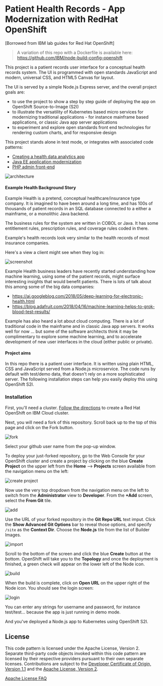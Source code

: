 # Patient Health Records - App Modernization with RedHat OpenShift

[Borrowed from IBM lab guides for Red Hat OpenShift]

> A variation of this repo with a Dockerfile is available here: https://github.com/IBM/node-build-config-openshift

This project is a patient records user interface for a conceptual health records system. The UI is programmed with open standards JavaScript and modern, universal CSS, and HTML5 Canvas for layout.

The UI is served by a simple Node.js Express server, and the overall project goals are:

- to use the project to show a step by step guide of deploying the app on OpenShift Source-to-Image (S2I)
- to illustrate the versatility of Kubernetes based micro services for modernizing traditional applications - for instance mainframe based applications, or classic Java app server applications
- to experiment and explore open standards front end technologies for rendering custom charts, and for responsive design

This project stands alone in test mode, or integrates with associated code patterns:

- [Creating a health data analytics app](https://developer.ibm.com/patterns/creating-a-health-data-analytics-app-with-legacy-mainframe-code-and-cloud/)
- [Java EE application modernization](https://developer.ibm.com/patterns/jee-app-modernization-with-openshift/)
- [PHP admin front-end](https://developer.ibm.com/technologies/containers/patterns/app-modernization-php-s2i-openshift/)

![architecture](./design/app-modernization-openshift-s2i-architecture-diagram.png)


#### Example Health Background Story

Example Health is a pretend, conceptual healthcare/insurance type company. It is imagined to have been around a long time, and has 100s of thousands of patient records in an SQL database connected to a either a mainframe, or a monolithic Java backend.

The business rules for the system are written in COBOL or Java. It has some entitlement rules, prescription rules, and coverage rules coded in there.

Example's health records look very similar to the health records of most insurance companies.

Here's a view a client might see when they log in:

![screenshot](./design/mockup.png)

Example Health business leaders have recently started understanding how machine learning, using some of the patient records, might surface interesting insights that would benefit patients. There is lots of talk about this among some of the big data companies:

- https://ai.googleblog.com/2018/05/deep-learning-for-electronic-health.html
- https://blog.adafruit.com/2018/04/16/machine-learning-helps-to-grok-blood-test-results/

Example has also heard a lot about cloud computing. There is a lot of traditional code in the mainframe and in classic Java app servers. It works well for now ... but some of the software architects think it may be complimentary to explore some machine learning, and to accelerate development of new user interfaces in the cloud (either public or private).


#### Project aims

In this repo there is a patient user interface. It is written using plain HTML, CSS and JavaScript served from a Node.js microservice. The code runs by default with test/demo data, that doesn't rely on a more sophisticated server. The following installation steps can help you easily deploy this using OpenShift S2I.

### Installation

First, you'll need a cluster. [Follow the directions](https://cloud.ibm.com/docs/containers?topic=containers-openshift_tutorial#openshift_create_cluster) to create a Red Hat OpenShift on IBM Cloud cluster.

Next, you will need a fork of this repository. Scroll back up to the top of this page and click on the Fork button.

![fork](./images/fork.png)

Select your github user name from the pop-up window.

To deploy your just-forked repository, go to the Web Console for your OpenShift cluster and create a project by clicking on the blue **Create Project** on the upper left from the **Home** --> **Projects** screen available from the navigation menu on the left:

![create project](./images/createproject.png)

Now use the very top dropdown from the navigation menu on the left to switch from the **Administrator** view to **Developer**. From the **+Add** screen, select the **From Git** tile.

![add](./images/add.png)

Use the URL of your forked repository in the **Git Repo URL** text imput. Click the **Show Advanced Git Options** bar to reveal those options, and specify `/site` as the **Context Dir**. Choose the **Node.js** tile from the list of Builder Images.

![import](./images/import.png)

Scroll to the bottom of the screen and click the blue **Create** button at the bottom. OpenShift will take you to the **Topology** and once the deployment is finished, a green check will appear on the lower left of the Node icon.

![build](./images/build.png)

When the build is complete, click on  **Open URL** on the upper right of the Node icon. You should see the login screen:

![login](./images/login.png)

You can enter any strings for username and password, for instance test/test... because the app is just running in demo mode.

And you've deployed a Node.js app to Kubernetes using OpenShift S2I.

## License

This code pattern is licensed under the Apache License, Version 2. Separate third-party code objects invoked within this code pattern are licensed by their respective providers pursuant to their own separate licenses. Contributions are subject to the [Developer Certificate of Origin, Version 1.1](https://developercertificate.org/) and the [Apache License, Version 2](https://www.apache.org/licenses/LICENSE-2.0.txt).

[Apache License FAQ](https://www.apache.org/foundation/license-faq.html#WhatDoesItMEAN)

